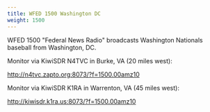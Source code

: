```yaml
---
title: WFED 1500 Washington DC
weight: 1500
---
```

WFED 1500 "Federal News Radio" broadcasts Washington Nationals baseball from
Washington, DC.

<!--more-->

Monitor via KiwiSDR N4TVC in Burke, VA (20 miles west):

http://n4tvc.zapto.org:8073/?f=1500.00amz10

Monitor via KiwiSDR K1RA in Warrenton, VA (45 miles west):

http://kiwisdr.k1ra.us:8073/?f=1500.00amz10
